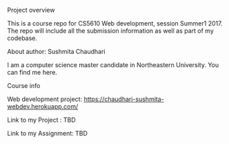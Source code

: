 Project overview

This is a course repo for CS5610 Web development, session Summer1 2017. The repo will include all the submission information as well as part of my codebase.

About author: Sushmita Chaudhari

I am a computer science master candidate in Northeastern University. You can find me here.

Course info

Web development project: https://chaudhari-sushmita-webdev.herokuapp.com/

Link to my Project : TBD

Link to my Assignment: TBD


